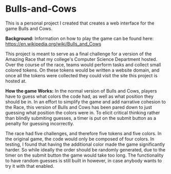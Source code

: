 # Bulls-and-Cows
This is a personal project I created that creates a web interface for the game Bulls and Cows.

**Background:**
Information on how to play the game can be found here:
https://en.wikipedia.org/wiki/Bulls_and_Cows

This project is meant to serve as a final challenge for a version of the Amazing Race that my college's Computer Science Department hosted.
Over the course of the race, teams would perform tasks and collect small colored tokens.
On these tokens would be written a website domain, and once all the tokens were collected they could visit the site this project is hosted at.


**How the game Works:**
In the normal version of Bulls and Cows, players have to guess what colors the code had, as well as what position they should be in.
In an effort to simplify the game and add narrative cohesion to the Race, this version of Bulls and Cows has been pared down to just guessing what position the colors were in.
To elicit critical thinking rather than blindly submiting guesses, a timer is put on the submit button as a penalty for guessing incorrectly.

The race had five challenges, and therefore five tokens and five colors.
In the original game, the code would only be composed of four colors.
In testing, I found that having the additional color made the game significantly harder.
So while ideally the order should be randomly generated, due to the timer on the submit button the game would take too long.
The functionality to have random guesses is still built in however, in case anybody wants to try it with that enabled.
